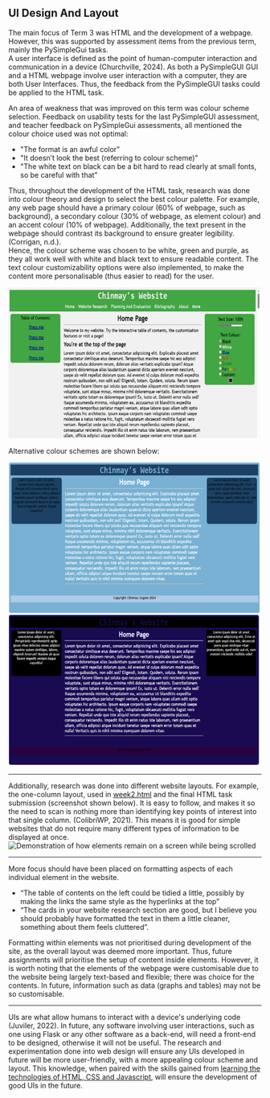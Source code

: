 UI Design And Layout
---
The main focus of Term 3 was HTML and the development of a webpage. However, this was supported by assessment items from the previous term, mainly the PySimpleGui tasks.  
A user interface is defined as the point of human-computer interaction and communication in a device (Churchville, 2024). As both a PySimpleGUI GUI and a HTML webpage involve user interaction with a computer, they are both User Interfaces. Thus, the feedback from the PySimpleGUI tasks could be applied to the HTML task.  

An area of weakness that was improved on this term was colour scheme selection. Feedback on usability tests for the last PySimpleGUI assessment, and teacher feedback on PySimpleGui assessments, all mentioned the colour choice used was not optimal:

- "The format is an awful color"
- "It doesn’t look the best (referring to colour scheme)"
- "The white text on black can be a bit hard to read clearly at small fonts, so be careful with that"

Thus, throughout the development of the HTML task, research was done into colour theory and design to select the best colour palette. For example, any web page should have a primary colour (60% of webpage, such as background), a secondary colour (30% of webpage, as element colour) and an accent colour (10% of webpage). Additionally, the text present in the webpage should contrast its background to ensure greater legibility. (Corrigan, n.d.).  
Hence, the colour scheme was chosen to be white, green and purple, as they all work well with white and black text to ensure readable content. The text colour customizability options were also implemented, to make the content more personalisable (thus easier to read) for the user. 

<img src="Resources/textCustomize.gif" width="500" height="300" alt="Demonstration of the text and colour changing properties of the final assessment piece">

Alternative colour schemes are shown below:

<img src="Resources/colourChoice1.PNG" width="500" height="300"><img src="Resources/colourchoice2.PNG" width="500" height="300">

___
Additionally, research was done into different website layouts. For example, the one-column layout, used in [week2.html](week2.html) and the final HTML task submission (screenshot shown below). It is easy to follow, and makes it so the need to scan is nothing more than identifying key points of interest into that single column. (ColibriWP, 2021). This means it is good for simple websites that do not require many different types of information to be displayed at once.  
<img src="Resources/fixedPositions.gif" width="500" height="300" alt="Demonstration of how elements remain on a screen while being scrolled"> 
___
More focus should have been placed on formatting aspects of each individual element in the website.

- “The table of contents on the left could be tidied a little, possibly by making the links the same style as the hyperlinks at the top”
- “The cards in your website research section are good, but I believe you should probably have formatted the text in them a little cleaner, something about them feels cluttered”.

Formatting within elements was not prioritised during development of the site, as the overall layout was deemed more important. Thus, future assignments will prioritise the setup of content inside elements. However, it is worth noting that the elements of the webpage were customisable due to the website being largely text-based and flexible; there was choice for the contents. In future, information such as data (graphs and tables) may not be so customisable.
___

UIs are what allow humans to interact with a device's underlying code (Juviler, 2022). In future, any software involving user interactions, such as one using Flask or any other software as a back-end, will need a front-end to be designed, otherwise it will not be useful. The research and experimentation done into web design will ensure any UIs developed in future will be more user-friendly, with a more appealing colour scheme and layout. This knowledge, when paired with the skills gained from [learning the technologies of HTML, CSS and Javascript](/DTProgS2Assignment2/Technologies/technologies.md), will ensure the development of good UIs in the future.